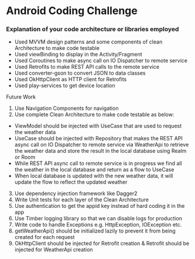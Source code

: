 # Android Coding Challenge

### Explanation of your code architecture or libraries employed

* Used MVVM design patterns and some components of clean Architecture to make code testable
* Used viewBinding to display in the Activity/Fragment
* Used Coroutines to make async call on IO Dispatcher to remote service
* Used Retrofits to make REST API calls to the remote service
* Used converter-gson to convert JSON to data classes
* Used OkHttpClient as HTTP client for Retrofits
* Used play-services to get device location

Future Work
1. Use Navigation Components for navigation
2. Use complete Clean Architecture to make code testable as below:
  * ViewModel should be injected with UseCase that are used to request the weather data
  * UseCase should be injected with Repository that makes the REST API async call on IO Dispatcher to remote service via WeatherApi to retrieve the weather data and store the result in the local database using Realm or Room
  * While REST API async call to remote service is in progress we find all the weather in the local database and return as a flow to UseCase
  * When local database is updated with the new weather data, it will update the flow to reflect the updated weather
3. Use dependency injection framework like Dagger2
4. Write Unit tests for each layer of the Clean Architecture
5. Use authentication to get the appid key instead of hard coding it in the app
6. Use Timber logging library so that we can disable logs for production
7. Write code to handle Exceptions e.g. HttpException, IOException etc.
8. getWeatherApi() should be initialized lazily to prevent it from being created for each request
9. OkHttpClient should be injected for Retrofit creation & Retrofit should be injected for WeatherApi creation
